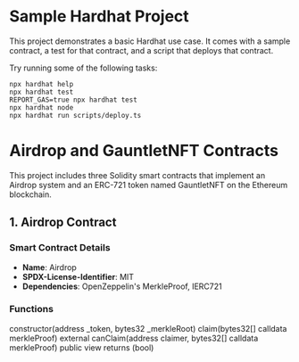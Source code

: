 # Sample Hardhat Project

This project demonstrates a basic Hardhat use case. It comes with a sample contract, a test for that contract, and a script that deploys that contract.

Try running some of the following tasks:

```shell
npx hardhat help
npx hardhat test
REPORT_GAS=true npx hardhat test
npx hardhat node
npx hardhat run scripts/deploy.ts
```
# Airdrop and GauntletNFT Contracts

This project includes three Solidity smart contracts that implement an Airdrop system and an ERC-721 token named GauntletNFT on the Ethereum blockchain.

## 1. Airdrop Contract

### Smart Contract Details

- **Name**: Airdrop
- **SPDX-License-Identifier**: MIT
- **Dependencies**: OpenZeppelin's MerkleProof, IERC721

### Functions

constructor(address _token, bytes32 _merkleRoot)
claim(bytes32[] calldata merkleProof) external
canClaim(address claimer, bytes32[] calldata merkleProof) public view returns (bool)
